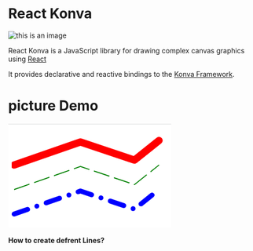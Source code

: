 # React Konva
![this is an image](https://cloud.githubusercontent.com/assets/1443320/12193428/3bda2fcc-b623-11e5-8319-b1ccfc95eaec.png)

React Konva is a JavaScript library for drawing complex canvas graphics using [React](https://reactjs.org/)

It provides declarative and reactive bindings to the [Konva Framework](https://konvajs.org/).

# picture Demo

![Simple Lines](./Line.png)

**How to create defrent Lines?**
